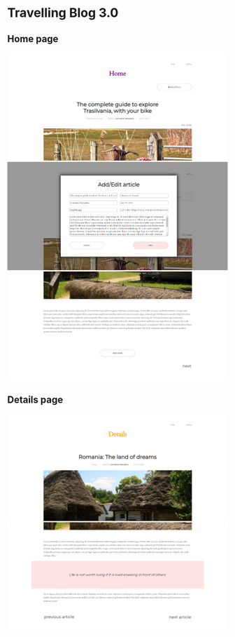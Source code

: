 # Travelling Blog 3.0

## Home page
![](screenshots/screenshot1.PNG)
![](screenshots/screenshot2.PNG)
![](screenshots/screenshot3.PNG)

## Details page
![](screenshots/screenshot4.PNG)
![](screenshots/screenshot5.PNG)
